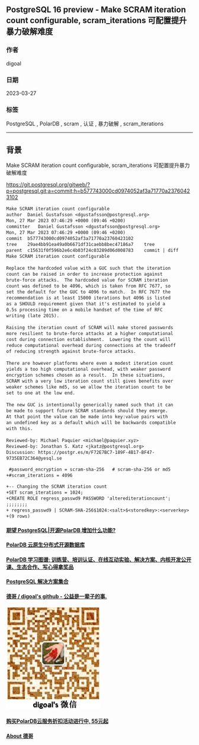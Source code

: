 ## PostgreSQL 16 preview - Make SCRAM iteration count configurable, scram_iterations 可配置提升暴力破解难度        
                                                                          
### 作者                                                    
digoal                                                    
                                                    
### 日期                                                    
2023-03-27                                                
                                          
### 标签                                                    
PostgreSQL , PolarDB , scram , 认证 , 暴力破解 , scram_iterations     
                                                    
----                                                    
                                                    
## 背景   
Make SCRAM iteration count configurable, scram_iterations 可配置提升暴力破解难度   
  
https://git.postgresql.org/gitweb/?p=postgresql.git;a=commit;h=b577743000cd0974052af3a71770a23760423102  
  
```  
Make SCRAM iteration count configurable  
author	Daniel Gustafsson <dgustafsson@postgresql.org>	  
Mon, 27 Mar 2023 07:46:29 +0000 (09:46 +0200)  
committer	Daniel Gustafsson <dgustafsson@postgresql.org>	  
Mon, 27 Mar 2023 07:46:29 +0000 (09:46 +0200)  
commit	b577743000cd0974052af3a71770a23760423102  
tree	29ae4bb91ea49a0b6671df31caebb8bec47186a7	tree  
parent	c15631f0f596b2e6c4b03f24c03289d06d008783	commit | diff  
Make SCRAM iteration count configurable  
  
Replace the hardcoded value with a GUC such that the iteration  
count can be raised in order to increase protection against  
brute-force attacks.  The hardcoded value for SCRAM iteration  
count was defined to be 4096, which is taken from RFC 7677, so  
set the default for the GUC to 4096 to match.  In RFC 7677 the  
recommendation is at least 15000 iterations but 4096 is listed  
as a SHOULD requirement given that it's estimated to yield a  
0.5s processing time on a mobile handset of the time of RFC  
writing (late 2015).  
  
Raising the iteration count of SCRAM will make stored passwords  
more resilient to brute-force attacks at a higher computational  
cost during connection establishment.  Lowering the count will  
reduce computational overhead during connections at the tradeoff  
of reducing strength against brute-force attacks.  
  
There are however platforms where even a modest iteration count  
yields a too high computational overhead, with weaker password  
encryption schemes chosen as a result.  In these situations,  
SCRAM with a very low iteration count still gives benefits over  
weaker schemes like md5, so we allow the iteration count to be  
set to one at the low end.  
  
The new GUC is intentionally generically named such that it can  
be made to support future SCRAM standards should they emerge.  
At that point the value can be made into key:value pairs with  
an undefined key as a default which will be backwards compatible  
with this.  
  
Reviewed-by: Michael Paquier <michael@paquier.xyz>  
Reviewed-by: Jonathan S. Katz <jkatz@postgresql.org>  
Discussion: https://postgr.es/m/F72E7BC7-189F-4B17-BF47-9735EB72C364@yesql.se  
```  
  
        
```  
 #password_encryption = scram-sha-256   # scram-sha-256 or md5  
+#scram_iterations = 4096  
```  
  
  
```  
+-- Changing the SCRAM iteration count  
+SET scram_iterations = 1024;  
+CREATE ROLE regress_passwd9 PASSWORD 'alterediterationcount';  
;;;;;;;;  
+ regress_passwd9 | SCRAM-SHA-256$1024:<salt>$<storedkey>:<serverkey>  
+(9 rows)   
```  
  
  
#### [期望 PostgreSQL|开源PolarDB 增加什么功能?](https://github.com/digoal/blog/issues/76 "269ac3d1c492e938c0191101c7238216")
  
  
#### [PolarDB 云原生分布式开源数据库](https://github.com/ApsaraDB "57258f76c37864c6e6d23383d05714ea")
  
  
#### [PolarDB 学习图谱: 训练营、培训认证、在线互动实验、解决方案、内核开发公开课、生态合作、写心得拿奖品](https://www.aliyun.com/database/openpolardb/activity "8642f60e04ed0c814bf9cb9677976bd4")
  
  
#### [PostgreSQL 解决方案集合](../201706/20170601_02.md "40cff096e9ed7122c512b35d8561d9c8")
  
  
#### [德哥 / digoal's github - 公益是一辈子的事.](https://github.com/digoal/blog/blob/master/README.md "22709685feb7cab07d30f30387f0a9ae")
  
  
![digoal's wechat](../pic/digoal_weixin.jpg "f7ad92eeba24523fd47a6e1a0e691b59")
  
  
#### [购买PolarDB云服务折扣活动进行中, 55元起](https://www.aliyun.com/activity/new/polardb-yunparter?userCode=bsb3t4al "e0495c413bedacabb75ff1e880be465a")
  
  
#### [About 德哥](https://github.com/digoal/blog/blob/master/me/readme.md "a37735981e7704886ffd590565582dd0")
  
